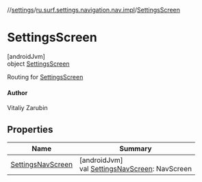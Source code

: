 //[settings](../../../index.md)/[ru.surf.settings.navigation.nav.impl](../index.md)/[SettingsScreen](index.md)

# SettingsScreen

[androidJvm]\
object [SettingsScreen](index.md)

Routing for [SettingsScreen](index.md)

#### Author

Vitaliy Zarubin

## Properties

| Name | Summary |
|---|---|
| [SettingsNavScreen](-settings-nav-screen.md) | [androidJvm]<br>val [SettingsNavScreen](-settings-nav-screen.md): NavScreen |

